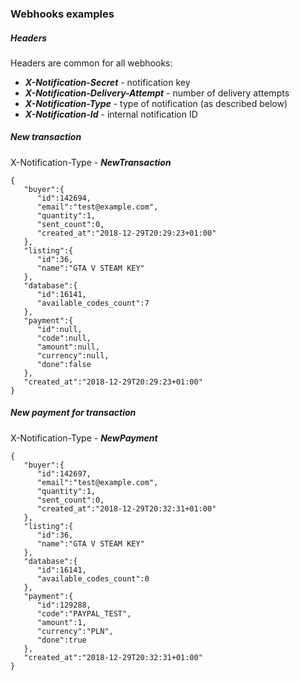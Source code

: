 ### Webhooks examples
##### Headers
Headers are common for all webhooks:

- ***X-Notification-Secret*** - notification key
- ***X-Notification-Delivery-Attempt*** - number of delivery attempts
- ***X-Notification-Type*** - type of notification (as described below)
- ***X-Notification-Id*** - internal notification ID
##### New transaction
X-Notification-Type - ***NewTransaction***
```
{  
   "buyer":{  
      "id":142694,
      "email":"test@example.com",
      "quantity":1,
      "sent_count":0,
      "created_at":"2018-12-29T20:29:23+01:00"
   },
   "listing":{  
      "id":36,
      "name":"GTA V STEAM KEY"
   },
   "database":{  
      "id":16141,
      "available_codes_count":7
   },
   "payment":{  
      "id":null,
      "code":null,
      "amount":null,
      "currency":null,
      "done":false
   },
   "created_at":"2018-12-29T20:29:23+01:00"
}
```
##### New payment for transaction
X-Notification-Type - ***NewPayment***
```
{  
   "buyer":{  
      "id":142697,
      "email":"test@example.com",
      "quantity":1,
      "sent_count":0,
      "created_at":"2018-12-29T20:32:31+01:00"
   },
   "listing":{  
      "id":36,
      "name":"GTA V STEAM KEY"
   },
   "database":{  
      "id":16141,
      "available_codes_count":0
   },
   "payment":{  
      "id":129288,
      "code":"PAYPAL_TEST",
      "amount":1,
      "currency":"PLN",
      "done":true
   },
   "created_at":"2018-12-29T20:32:31+01:00"
}
```
